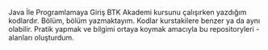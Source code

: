 Java İle Programlamaya Giriş BTK Akademi kursunu çalışırken yazdığım kodlardır. Bölüm, bölüm yazmaktayım. Kodlar kurstakilere benzer ya da aynı olabilir. Pratik yapmak ve bilgimi ortaya koymak amacıyla bu repositoryleri - alanları oluşturdum.
